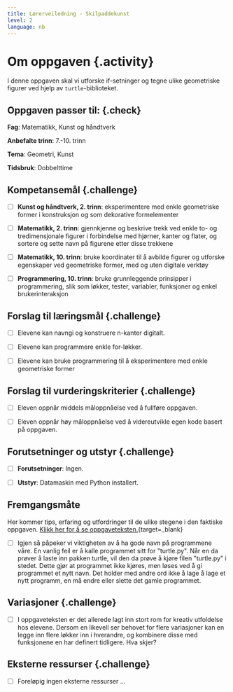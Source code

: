 ```yaml
---
title: Lærerveiledning - Skilpaddekunst
level: 2
language: nb
---
```



# Om oppgaven {.activity}

I denne oppgaven skal vi utforske if-setninger og tegne ulike geometriske figurer ved hjelp av `turtle`-biblioteket. 


## Oppgaven passer til: {.check}

 __Fag__: Matematikk, Kunst og håndtverk

 __Anbefalte trinn__: 7.-10. trinn

 __Tema__: Geometri, Kunst

 __Tidsbruk__: Dobbelttime


## Kompetansemål {.challenge}

  - [ ] __Kunst og håndtverk, 2. trinn__: eksperimentere med enkle geometriske former i konstruksjon og som dekorative formelementer

 - [ ] __Matematikk, 2. trinn__: gjennkjenne og beskrive trekk ved enkle to- og tredimensjonale figurer i forbindelse med hjørner, kanter og flater, og sortere og sette navn på figurene etter disse trekkene

 - [ ] __Matematikk, 10. trinn__: bruke koordinater til å avbilde figurer og utforske egenskaper ved geometriske former, med og uten digitale verktøy

 - [ ] __Programmering, 10. trinn__: bruke grunnleggende prinsipper i programmering, slik som løkker, tester, variabler, funksjoner og enkel brukerinteraksjon


## Forslag til læringsmål {.challenge}

 - [ ] Elevene kan navngi og konstruere n-kanter digitalt.  

 - [ ] Elevene kan programmere enkle for-løkker.

 - [ ] Elevene kan bruke programmering til å eksperimentere med enkle geometriske former


## Forslag til vurderingskriterier {.challenge}

 - [ ] Eleven oppnår middels måloppnåelse ved å fullføre oppgaven.

 - [ ] Eleven oppnår høy måloppnåelse ved å videreutvikle egen kode basert på oppgaven. 

 
## Forutsetninger og utstyr {.challenge}

 - [ ]  __Forutsetninger__: Ingen.

 - [ ]  __Utstyr__: Datamaskin med Python installert.


## Fremgangsmåte

 Her kommer tips, erfaring og utfordringer til de ulike stegene i den faktiske oppgaven. [Klikk her for å se oppgaveteksten.](../skilpadder/skilpadder.html){target=_blank}

 - [ ] Igjen så påpeker vi viktigheten av å ha gode navn på programmene våre. En vanlig feil er å kalle programmet  sitt  for "turtle.py". Når en da prøver å laste inn pakken turtle, vil den da prøve å kjøre filen "turtle.py" i stedet. Dette gjør at programmet ikke kjøres, men løses ved å gi programmet et nytt navn. Det holder med andre ord ikke å lage å lage et nytt programm, en må endre eller slette det gamle programmet.   


## Variasjoner {.challenge}

 - [ ] I oppgaveteksten er det allerede lagt inn stort rom for kreativ utfoldelse hos elevene. Dersom en likevell ser behovet for flere variasjoner kan en legge inn flere løkker inn i hverandre, og kombinere disse med funksjonene en har definert tidligere. Hva skjer?


## Eksterne ressurser {.challenge}

 - [ ] Foreløpig ingen eksterne ressurser ...
